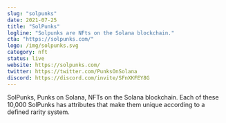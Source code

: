 ```yaml
---
slug: "solpunks"
date: 2021-07-25
title: "SolPunks"
logline: "Solpunks are NFts on the Solana blockchain."
cta: "https://solpunks.com/"
logo: /img/solpunks.svg
category: nft
status: live
website: https://solpunks.com/	
twitter: https://twitter.com/PunksOnSolana	
discord: https://discord.com/invite/SFnXKFEY8G
---
```


SolPunks, Punks on Solana, NFTs on the Solana blockchain. Each of these 10,000 SolPunks has attributes that make them unique according to a defined rarity system.
